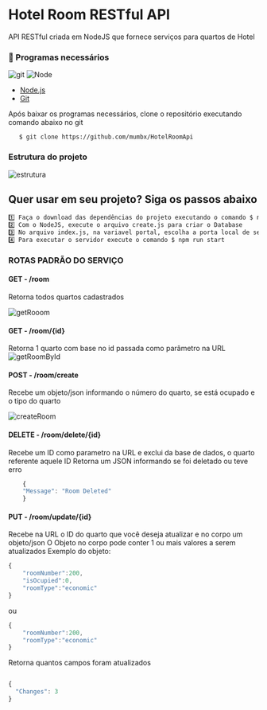 
# Hotel Room RESTful API

API RESTful criada em NodeJS que fornece serviços para quartos de Hotel 
### 💾 Programas necessários

![git](https://i.ibb.co/nkKKP9y/git-icon-icon.png)
![Node](https://i.ibb.co/myprnzm/code-nodejs-logo-development-icon-icon.png)

- [Node.js](https://nodejs.org/en/)
- [Git](https://git-scm.com/)

Após baixar os programas necessários, clone o repositório executando comando abaixo no git

```git
   $ git clone https://github.com/mumbx/HotelRoomApi
```

### Estrutura do projeto

![estrutura](https://i.ibb.co/51Wy5g0/ssss.jpg)

## Quer usar em seu projeto? Siga os passos abaixo 

```bash
1️⃣ Faça o download das dependências do projeto executando o comando $ npm install
2️⃣ Com o NodeJS, execute o arquivo create.js para criar o Database
3️⃣ No arquivo index.js, na variavel portal, escolha a porta local de seu serviço
4️⃣ Para executar o servidor execute o comando $ npm run start 
```

### ROTAS PADRÃO DO SERVIÇO

#### GET - /room

Retorna todos quartos cadastrados

![getRooom](https://i.ibb.co/VDD8KTh/get.jpg)

#### GET - /room/**{id}**

Retorna 1 quarto com base no id passada como parâmetro na URL
![getRoomById](https://i.ibb.co/cTMW7HS/getbyid.jpg)

#### POST - /room/create

Recebe um objeto/json informando o número do quarto, se está ocupado e o tipo do quarto

![createRoom](https://i.ibb.co/c3qq6Ft/post.jpg)

#### DELETE - /room/delete/**{id}**

Recebe um ID como parametro na URL e exclui da base de dados, o quarto referente aquele ID
Retorna um JSON informando se foi deletado ou teve erro

```javascript
    {
    "Message": "Room Deleted"
    }
```
#### PUT - /room/update/**{id}**

Recebe na URL o ID do quarto que você deseja atualizar e no corpo um objeto/json 
O Objeto no corpo pode conter 1 ou mais valores a serem atualizados
Exemplo do objeto:

```javascript
{
    "roomNumber":200,
    "isOcupied":0,
    "roomType":"economic"	
}
```

ou

```javascript
{
    "roomNumber":200,    
    "roomType":"economic"	
}
```

Retorna quantos campos foram atualizados

```javascript

{
  "Changes": 3
}

```
